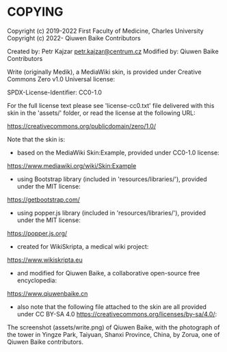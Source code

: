 # COPYING

Copyright (c) 2019-2022 First Faculty of Medicine, Charles University
Copyright (c) 2022- Qiuwen Baike Contributors

Created by: Petr Kajzar <petr.kajzar@centrum.cz>
Modified by: Qiuwen Baike Contributors

Write (originally Medik), a MediaWiki skin, is provided under Creative Commons
Zero v1.0 Universal license:

 SPDX-License-Identifier: CC0-1.0

For the full license text please see 'license-cc0.txt' file delivered with this
skin in the 'assets/' folder, or read the license at the following URL:

 <https://creativecommons.org/publicdomain/zero/1.0/>

Note that the skin is:

- based on the MediaWiki Skin:Example, provided under CC0-1.0 license:

 <https://www.mediawiki.org/wiki/Skin:Example>

- using Bootstrap library (included in 'resources/libraries/'), provided under
  the MIT license:

 <https://getbootstrap.com/>

- using popper.js library (included in 'resources/libraries/'), provided under
  the MIT license:

 <https://popper.js.org/>

- created for WikiSkripta, a medical wiki project:

 <https://www.wikiskripta.eu>

- and modified for Qiuwen Baike, a collaborative open-source free encyclopedia:

 <https://www.qiuwenbaike.cn>

- also note that the following file attached to the skin are all provided under
  CC BY-SA 4.0 <https://creativecommons.org/licenses/by-sa/4.0/>:
  
 The screenshot (assets/write.png) of Qiuwen Baike, with the photograph of
 the tower in Yingze Park, Taiyuan, Shanxi Province, China, by Zorua, one of
 Qiuwen Baike contributors.

